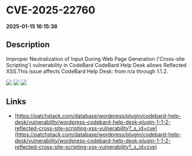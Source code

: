 # CVE-2025-22760

**2025-01-15 16:15:38**

## Description
Improper Neutralization of Input During Web Page Generation ('Cross-site Scripting') vulnerability in CodeBard CodeBard Help Desk allows Reflected XSS.This issue affects CodeBard Help Desk: from n/a through 1.1.2.

![](https://img.shields.io/static/v1?label=Score&message=7.1&color=red)
![](https://img.shields.io/static/v1?label=Severity&message=HIGH&color=red)
![](https://img.shields.io/static/v1?label=CWE&message=XSS&color=green)

## Links
- [https://patchstack.com/database/wordpress/plugin/codebard-help-desk/vulnerability/wordpress-codebard-help-desk-plugin-1-1-2-reflected-cross-site-scripting-xss-vulnerability?_s_id=cve](https://patchstack.com/database/wordpress/plugin/codebard-help-desk/vulnerability/wordpress-codebard-help-desk-plugin-1-1-2-reflected-cross-site-scripting-xss-vulnerability?_s_id=cve)
